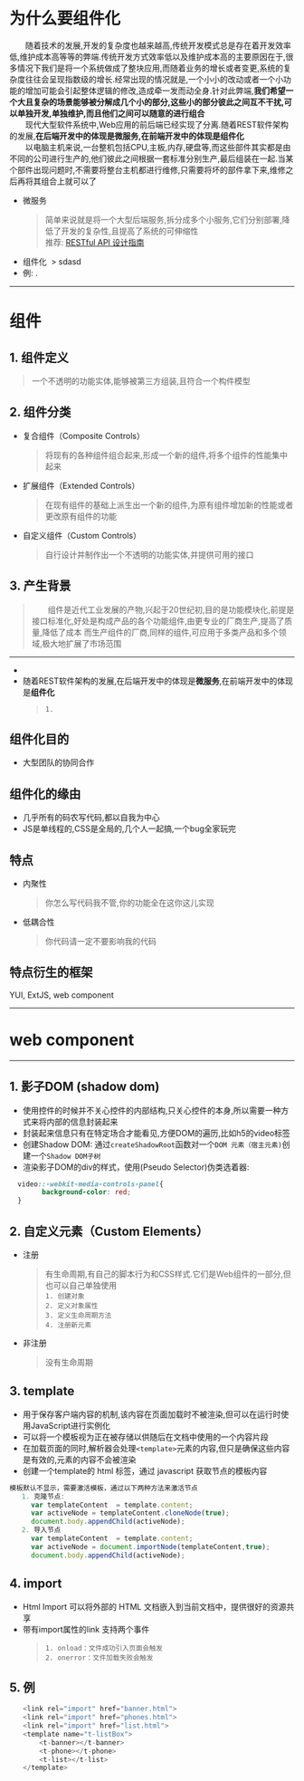 # 为什么要组件化
　　随着技术的发展,开发的复杂度也越来越高,传统开发模式总是存在着开发效率低,维护成本高等等的弊端.传统开发方式效率低以及维护成本高的主要原因在于,很多情况下我们是将一个系统做成了整块应用,而随着业务的增长或者变更,系统的复杂度往往会呈现指数级的增长.经常出现的情况就是,一个小小的改动或者一个小功能的增加可能会引起整体逻辑的修改,造成牵一发而动全身.针对此弊端,**我们希望一个大且复杂的场景能够被分解成几个小的部分,这些小的部分彼此之间互不干扰,可以单独开发,单独维护,而且他们之间可以随意的进行组合**       
　　现代大型软件系统中,Web应用的前后端已经实现了分离.随着REST软件架构的发展,**在后端开发中的体现是微服务,在前端开发中的体现是组件化**    
　　以电脑主机来说,一台整机包括CPU,主板,内存,硬盘等,而这些部件其实都是由不同的公司进行生产的,他们彼此之间根据一套标准分别生产,最后组装在一起.当某个部件出现问题时,不需要将整台主机都进行维修,只需要将坏的部件拿下来,维修之后再将其组合上就可以了
* 微服务
  > 简单来说就是将一个大型后端服务,拆分成多个小服务,它们分别部署,降低了开发的复杂性,且提高了系统的可伸缩性   
  > 推荐: [RESTful API 设计指南](http://www.ruanyifeng.com/blog/2014/05/restful_api.html)
* 组件化
  > sdasd
* 例: .
_____________________________________________________________
# 组件
## 1. 组件定义
> 一个不透明的功能实体,能够被第三方组装,且符合一个构件模型
## 2. 组件分类
* 复合组件（Composite Controls）
  > 将现有的各种组件组合起来,形成一个新的组件,将多个组件的性能集中起来
* 扩展组件（Extended Controls）
  > 在现有组件的基础上派生出一个新的组件,为原有组件增加新的性能或者更改原有组件的功能
* 自定义组件（Custom Controls）
  > 自行设计并制作出一个不透明的功能实体,并提供可用的接口
## 3. 产生背景
> 　　组件是近代工业发展的产物,兴起于20世纪初,目的是功能模块化,前提是接口标准化,好处是构成产品的各个功能组件,由更专业的厂商生产,提高了质量,降低了成本
> 而生产组件的厂商,同样的组件,可应用于多类产品和多个领域,极大地扩展了市场范围
_____________________________________________________________

* 
* 随着REST软件架构的发展,在后端开发中的体现是**微服务**,在前端开发中的体现是**组件化**
  > `1.` 

## 组件化目的
* 大型团队的协同合作
## 组件化的缘由
* 几乎所有的码农写代码,都以自我为中心
* JS是单线程的,CSS是全局的,几个人一起搞,一个bug全家玩完
## 特点
* 内聚性
  > 你怎么写代码我不管,你的功能全在这你这儿实现
* 低耦合性
  > 你代码请一定不要影响我的代码
## 特点衍生的框架
YUI, ExtJS, web component
_____________________________________________________________
# web component
_____________________________________________________________
## 1. 影子DOM (shadow dom)   
* 使用控件的时候并不关心控件的内部结构,只关心控件的本身,所以需要一种方式来将内部的信息封装起来
* 封装起来信息只有在特定场合才能看见,方便DOM的遍历,比如h5的video标签
* 创建Shadow DOM: 通过`createShadowRoot`函数对一个`DOM 元素（宿主元素)`创建一个`Shadow DOM子树`
* 渲染影子DOM的div的样式，使用(Pseudo Selector)伪类选着器:
```css
  video::-webkit-media-controls-panel{    
        background-color: red;    
  }
```
## 2. 自定义元素（Custom Elements）   
* 注册
  > 有生命周期,有自己的脚本行为和CSS样式.它们是Web组件的一部分,但也可以自己单独使用    
  > `1. 创建对象`   
  > `2. 定义对象属性`   
  > `3. 定义生命周期方法`   
  > `4. 注册新元素`    
* 非注册
  > 没有生命周期 
## 3. template
* 用于保存客户端内容的机制,该内容在页面加载时不被渲染,但可以在运行时使用JavaScript进行实例化
* 可以将一个模板视为正在被存储以供随后在文档中使用的一个内容片段
* 在加载页面的同时,解析器会处理`<template>`元素的内容,但只是确保这些内容是有效的,元素的内容不会被渲染    
* 创建一个template的 html 标签，通过 javascript 获取节点的模板内容   
```javaScript
模板默认不显示，需要激活模板，通过以下两种方法来激活节点
   1. 克隆节点:
　　  var templateContent  = template.content;
　　  var activeNode = templateContent.cloneNode(true);
　　  document.body.appendChild(activeNode);
   2. 导入节点
　　  var templateContent  = template.content;
　　  var activeNode = document.importNode(templateContent,true);
　　  document.body.appendChild(activeNode);
```
## 4. import
* Html Import 可以将外部的 HTML 文档嵌入到当前文档中，提供很好的资源共享        
* 带有import属性的link 支持两个事件      
  > `1. onload：文件成功引入页面会触发`   
  > `2. onerror：文件加载失败会触发`    
## 5. 例
```javaScript
　　<link rel="import" href="banner.html">
　　<link rel="import" href="phones.html">
　　<link rel="import" href="list.html">
　　<template name="t-listBox">
    　　<t-banner></t-banner>
    　　<t-phone></t-phone>
    　　<t-list></t-list>
　　</template>
```
